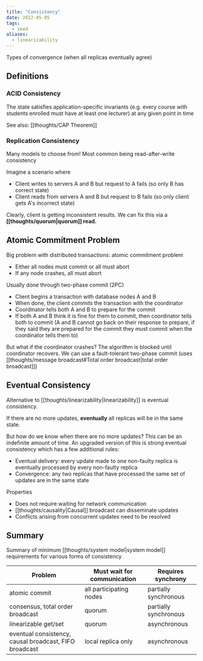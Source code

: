 ```yaml
---
title: "Consistency"
date: 2022-05-05
tags:
  - seed
aliases:
  - linearizability
---
```


Types of convergence (when all replicas eventually agree)

## Definitions

### ACID Consistency

The state satisfies application-specific invariants (e.g. every course with students enrolled must have at least one lecturer) at any given point in time

See also: [[thoughts/CAP Theorem]]

### Replication Consistency

Many models to choose from! Most common being read-after-write consistency

Imagine a scenario where

- Client writes to servers A and B but request to A fails (so only B has correct state)
- Client reads from servers A and B but request to B fails (so only client gets A's incorrect state)

Clearly, client is getting inconsistent results. We can fix this via a **[[thoughts/quorum|quorum]] read.**

## Atomic Commitment Problem

Big problem with distributed transactions: atomic commitment problem

- Either all nodes must commit or all must abort
- If any node crashes, all must abort

Usually done through two-phase commit (2PC)

- Client begins a transaction with database nodes A and B
- When done, the client _commits_ the transaction with the coordinator
- Coordinator tells both A and B to prepare for the commit
- If both A and B think it is fine for them to commit, then coordinator tells both to commit (A and B cannot go back on their response to prepare, if they said they are prepared for the commit they must commit when the coordinator tells them to)

But what if the coordinator crashes? The algorithm is blocked until coordinator recovers. We can use a fault-tolerant two-phase commit (uses [[thoughts/message broadcast#Total order broadcast|total order broadcast]])

## Eventual Consistency

Alternative to [[thoughts/linearizability|linearizability]] is eventual consistency.

If there are no more updates, **eventually** all replicas will be in the same state.

But how do we know when there are no more updates? This can be an indefinite amount of time. An upgraded version of this is strong eventual consistency which has a few additional rules:

- Eventual delivery: every update made to one non-faulty replica is eventually processed by every non-faulty replica
- Convergence: any two replicas that have processed the same set of updates are in the same state

Properties

- Does not require waiting for network communication
- [[thoughts/causality|Causal]] broadcast can disseminate updates
- Conflicts arising from concurrent updates need to be resolved

## Summary

Summary of minimum [[thoughts/system model|system model]] requirements for various forms of consistency

| Problem                                                | Must wait for communication | Requires synchrony    |
| ------------------------------------------------------ | --------------------------- | --------------------- |
| atomic commit                                          | all participating nodes     | partially synchronous |
| consensus, total order broadcast                       | quorum                      | partially synchronous |
| linearizable get/set                                   | quorum                      | asynchronous          |
| eventual consistency, causal broadcast, FIFO broadcast | local replica only          | asynchronous          |

